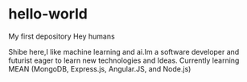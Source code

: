 # hello-world
My first depository
Hey humans

Shibe here,I like machine learning and ai.Im a software developer and futurist eager to learn new technologies and Ideas. Currently learning MEAN (MongoDB, Express.js, Angular.JS, and Node.js)

